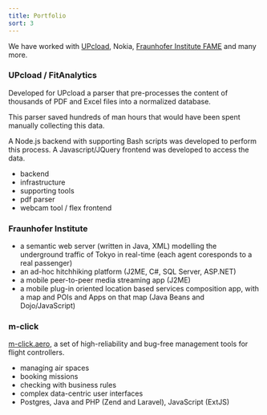 ```yaml
---
title: Portfolio
sort: 3
---
```


We have worked with [UPcload](http://www.upcload.com),
Nokia, [Fraunhofer Institute FAME](http://www.fokus.fraunhofer.de/en/fame/index.html)
and many more.

### UPcload / FitAnalytics

Developed for UPcload a parser that pre-processes the content
of thousands of PDF and Excel files into a normalized database. 

This parser saved hundreds of man hours that would have been spent
manually collecting this data.

A Node.js backend with supporting Bash scripts was developed
to perform this process.
A Javascript/JQuery frontend was developed to access the data.

- backend
- infrastructure
- supporting tools
- pdf parser
- webcam tool / flex frontend

### Fraunhofer Institute

- a semantic web server (written in Java, XML) modelling the
  underground traffic of Tokyo in real-time (each agent coresponds to a
  real passenger)
- an ad-hoc hitchhiking platform (J2ME, C#, SQL Server, ASP.NET)
- a mobile peer-to-peer media streaming app (J2ME)
- a mobile plug-in oriented location based services composition app,
  with a map and POIs and Apps on that map (Java Beans and Dojo/JavaScript)

### m-click

[m-click.aero](http://www.m-click.aero "Airspace Management"),
a set of high-reliability and bug-free
management tools for flight controllers.
- managing air spaces
- booking missions
- checking with business rules
- complex data-centric user interfaces
- Postgres, Java and PHP (Zend and Laravel), JavaScript (ExtJS)
